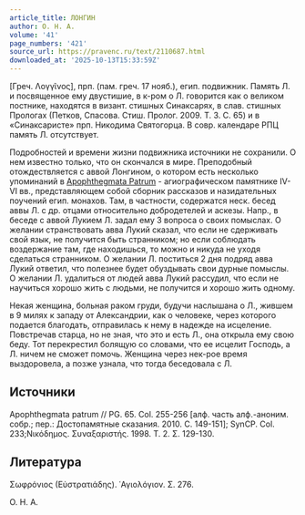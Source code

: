 ```yaml
---
article_title: ЛОНГИН
author: О. Н. А.
volume: '41'
page_numbers: '421'
source_url: https://pravenc.ru/text/2110687.html
downloaded_at: '2025-10-13T15:33:59Z'
---
```


[Греч. Λογγῖνος], прп. (пам. греч. 17 нояб.), егип. подвижник. Память Л. и посвященное ему двустишие, в к-ром о Л. говорится как о великом постнике, находятся в визант. стишных Синаксарях, в слав. стишных Прологах (Петков, Спасова. Стиш. Пролог. 2009. Т. 3. С. 65) и в «Синаксаристе» прп. Никодима Святогорца. В совр. календаре РПЦ память Л. отсутствует.

Подробностей и времени жизни подвижника источники не сохранили. О нем известно только, что он скончался в мире. Преподобный отождествляется с аввой Лонгином, о котором есть несколько упоминаний в [Apophthegmata Patrum](<https://pravenc.ru/text/Apophthegmata Patrum.html>) - агиографическом памятнике IV-VI вв., представляющем собой сборник рассказов и назидательных поучений егип. монахов. Там, в частности, содержатся неск. бесед аввы Л. с др. отцами относительно добродетелей и аскезы. Напр., в беседе с аввой Лукием Л. задал ему 3 вопроса о своих помыслах. О желании странствовать авва Лукий сказал, что если не сдерживать свой язык, не получится быть странником; но если соблюдать воздержание там, где находишься, то можно и никуда не уходя сделаться странником. О желании Л. поститься 2 дня подряд авва Лукий ответил, что полезнее будет обуздывать свои дурные помыслы. О желании Л. удалиться от людей авва Лукий рассудил, что если не научиться хорошо жить с людьми, не получится и хорошо жить одному.

Некая женщина, больная раком груди, будучи наслышана о Л., жившем в 9 милях к западу от Александрии, как о человеке, через которого подается благодать, отправилась к нему в надежде на исцеление. Повстречав старца, но не зная, что это и есть Л., она открыла ему свою беду. Тот перекрестил болящую со словами, что ее исцелит Господь, а Л. ничем не сможет помочь. Женщина через нек-рое время выздоровела, а позже узнала, что тогда беседовала с Л.

## Источники

Apophthegmata patrum // PG. 65. Col. 255-256 [алф. часть алф.-аноним. собр.; пер.: Достопамятные сказания. 2010. С. 149-151]; SynCP. Col. 233;Νικόδημος. Συναξαριστής. 1998. Τ. 2. Σ. 129-130.

## Литература

Σωφρόνιος (Εὐστρατιάδης). ῾Αγιολόγιον. Σ. 276.

О. Н. А.
